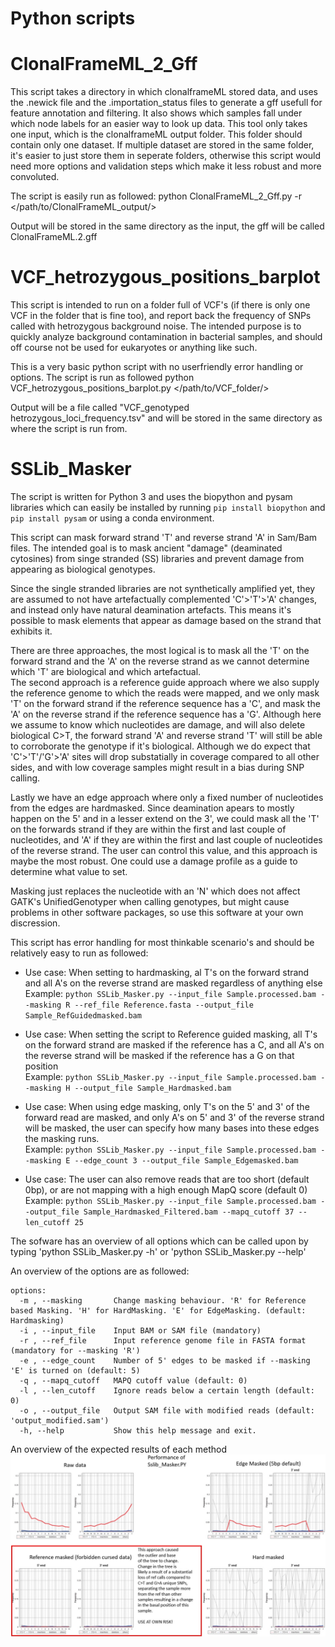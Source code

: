 # Python scripts
  
# ClonalFrameML_2_Gff
This script takes a directory in which clonalframeML stored data, and uses
the .newick file and the .importation_status files to generate a gff usefull for feature annotation
and filtering. It also shows which samples fall under which node labels for an easier way to look up data. 
This tool only takes one input, which is the clonalframeML output folder. This folder should contain only one dataset. 
If multiple dataset are stored in the same folder, it's easier to just store them in seperate folders, 
otherwise this script would need more options and validation steps which make it less robust and more convoluted.
  
The script is easily run as followed: 
python ClonalFrameML_2_Gff.py -r </path/to/ClonalFrameML_output/>
  
Output will be stored in the same directory as the input, the gff will be called ClonalFrameML.2.gff
  
# VCF_hetrozygous_positions_barplot
This script is intended to run on a folder full of VCF's (if there is only one VCF in the folder that is fine too), and 
report back the frequency of SNPs called with hetrozygous background noise. The intended purpose is to quickly analyze 
background contamination in bacterial samples, and should off course not be used for eukaryotes or anything like such.
  
This is a very basic python script with no userfriendly error handling or options. 
The script is run as followed 
python VCF_hetrozygous_positions_barplot.py </path/to/VCF_folder/>
  
Output will be a file called "VCF_genotyped hetrozygous_loci_frequency.tsv" and will be stored in the same directory as where the script is run from. 
  
# SSLib_Masker
The script is written for Python 3 and uses the biopython and pysam libraries which can easily be installed by running ```pip install biopython``` and ```pip install pysam``` or using a conda environment.  

This script can mask forward strand 'T' and reverse strand 'A' in Sam/Bam files. The intended goal is to mask ancient "damage" (deaminated cytosines) from singe stranded (SS) libraries and prevent damage from appearing as biological genotypes.  
  
Since the single stranded libraries are not synthetically amplified yet, they are assumed to not have artefactually complemented 'C'>'T'>'A' changes, and instead only have natural deamination artefacts. This means it's possible to mask elements that appear as damage based on the strand that exhibits it.  
  
There are three approaches, the most logical is to mask all the 'T' on the forward strand and the 'A' on the reverse strand as we cannot determine which 'T' are biological and which artefactual.  
The second approach is a reference guide approach where we also supply the reference genome to which the reads were mapped, and we only mask 'T' on the forward strand if the reference sequence has a 'C', and mask the 'A' on the reverse strand if the reference sequence has a 'G'. Although here we assume to know which nucleotides are damage, and will also delete biological C>T, the forward strand 'A' and reverse strand 'T' will still be able to corroborate the genotype if it's biological. Although we do expect that 'C'>'T'/'G'>'A' sites will drop substatially in coverage compared to all other sides, and with low coverage samples might result in a bias during SNP calling.  
  
Lastly we have an edge approach where only a fixed number of nucleotides from the edges are hardmasked. Since deamination apears to mostly happen on the 5' and in a lesser extend on the 3', we could mask all the 'T' on the forwards strand if they are within the first and last couple of nucleotides, and 'A' if they are within the first and last couple of nucleotides of the reverse strand. The user can control this value, and this approach is maybe the most robust. One could use a damage profile as a guide to determine what value to set.  
  
Masking just replaces the nucleotide with an 'N' which does not affect GATK's UnifiedGenotyper when calling genotypes, but might cause problems in other software packages, so use this software at your own discression. 
  
This script has error handling for most thinkable scenario's and should be relatively easy to run as followed:
- Use case: When setting to hardmasking, al T's on the forward strand and all A's on the reverse strand are masked regardless of anything else  
Example: ```python SSLib_Masker.py --input_file Sample.processed.bam --masking R --ref_file Reference.fasta --output_file Sample_RefGuidedmasked.bam```  
  
- Use case: When setting the script to Reference guided masking, all T's on the forward strand are masked if the reference has a C, and all A's on the reverse strand will be masked if the reference has a G on that position  
Example: ```python SSLib_Masker.py --input_file Sample.processed.bam --masking H --output_file Sample_Hardmasked.bam```  
  
- Use case: When using edge masking, only T's on the 5' and 3' of the forward read are masked, and only A's on 5' and 3' of the reverse strand will be masked, the user can specify how many bases into these edges the masking runs.  
Example: ```python SSLib_Masker.py --input_file Sample.processed.bam --masking E --edge_count 3 --output_file Sample_Edgemasked.bam```  
  
- Use case: The user can also remove reads that are too short (default 0bp), or are not mapping with a high enough MapQ score (default 0)  
Example: ```python SSLib_Masker.py --input_file Sample.processed.bam --output_file Sample_Hardmasked_Filtered.bam --mapq_cutoff 37 --len_cutoff 25```  
  
The sofware has an overview of all options which can be called upon by typing 'python SSLib_Masker.py -h' or 'python SSLib_Masker.py --help'  
  
An overview of the options are as followed:  
```
options:
  -m , --masking       Change masking behaviour. 'R' for Reference based Masking. 'H' for HardMasking. 'E' for EdgeMasking. (default: Hardmasking)
  -i , --input_file    Input BAM or SAM file (mandatory)
  -r , --ref_file      Input reference genome file in FASTA format (mandatory for --masking 'R')
  -e , --edge_count    Number of 5' edges to be masked if --masking 'E' is turned on (default: 5)
  -q , --mapq_cutoff   MAPQ cutoff value (default: 0)
  -l , --len_cutoff    Ignore reads below a certain length (default: 0)
  -o , --output_file   Output SAM file with modified reads (default: 'output_modified.sam')
  -h, --help           Show this help message and exit.
```

An overview of the expected results of each method
![alt text](https://github.com/IamIamI/Bioinformatics_scripts/blob/master/Python/ssLib_masker.jpg)
